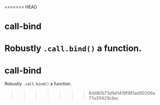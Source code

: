 <<<<<<< HEAD
# call-bind
Robustly `.call.bind()` a function.
=======
# call-bind
Robustly `.call.bind()` a function.
>>>>>>> 6dd80b73d9d1419f981ad90206a77a31f421b3ec
